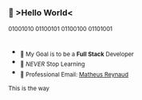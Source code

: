 ### 👾 >Hello World<

<sub>01001010 01100101 01100100 01101001</sub>
 
  
##    
-  <sub>🎯 My Goal is to be a **Full Stack** Developer</sub>
-  <sub>🌱 _NEVER_ Stop Learning</sub>
-  <sub>📧 Professional Email: <a href="mailto:birdie_plovers0d@icloud.com">Matheus Reynaud</a></sub>

<sub>This is the way</sub>
